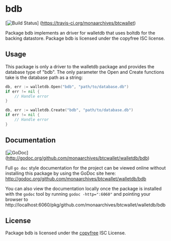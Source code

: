 bdb
===

[![Build Status](https://travis-ci.org/monaarchives/btcwallet.png?branch=master)]
(https://travis-ci.org/monaarchives/btcwallet)

Package bdb implements an driver for walletdb that uses boltdb for the backing
datastore.  Package bdb is licensed under the copyfree ISC license.

## Usage

This package is only a driver to the walletdb package and provides the database
type of "bdb".  The only parameter the Open and Create functions take is the
database path as a string:

```Go
db, err := walletdb.Open("bdb", "path/to/database.db")
if err != nil {
	// Handle error
}
```

```Go
db, err := walletdb.Create("bdb", "path/to/database.db")
if err != nil {
	// Handle error
}
```

## Documentation

[![GoDoc](https://godoc.org/github.com/monaarchives/btcwallet/walletdb/bdb?status.png)]
(http://godoc.org/github.com/monaarchives/btcwallet/walletdb/bdb)

Full `go doc` style documentation for the project can be viewed online without
installing this package by using the GoDoc site here:
http://godoc.org/github.com/monaarchives/btcwallet/walletdb/bdb

You can also view the documentation locally once the package is installed with
the `godoc` tool by running `godoc -http=":6060"` and pointing your browser to
http://localhost:6060/pkg/github.com/monaarchives/btcwallet/walletdb/bdb

## License

Package bdb is licensed under the [copyfree](http://copyfree.org) ISC
License.
